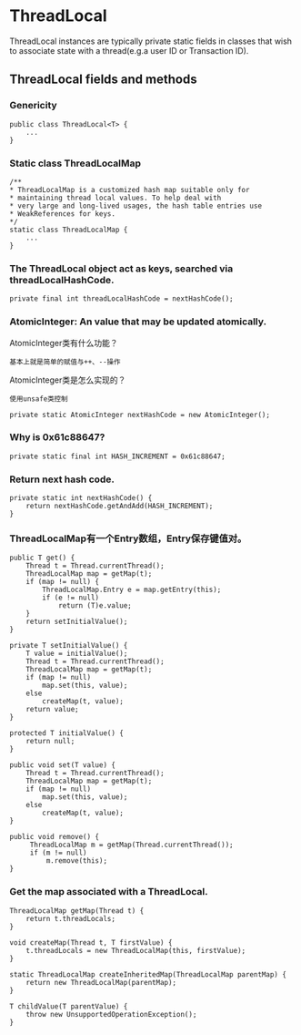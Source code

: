 # ThreadLocal
ThreadLocal instances are typically private static fields in classes that wish to associate state with a  thread(e.g.a user ID or Transaction ID).

## ThreadLocal fields and methods

### Genericity

	public class ThreadLocal<T> {
		...
	}

### Static class ThreadLocalMap

	/**
    * ThreadLocalMap is a customized hash map suitable only for
    * maintaining thread local values. To help deal with
    * very large and long-lived usages, the hash table entries use
    * WeakReferences for keys.
    */
	static class ThreadLocalMap {
	    ...
	}
	
### The ThreadLocal object act as keys, searched via threadLocalHashCode.
	private final int threadLocalHashCode = nextHashCode();
	
### AtomicInteger: An value that may be updated atomically.

AtomicInteger类有什么功能？

	基本上就是简单的赋值与++、--操作

AtomicInteger类是怎么实现的？

	使用unsafe类控制

	private static AtomicInteger nextHashCode = new AtomicInteger();

### Why is 0x61c88647?
	private static final int HASH_INCREMENT = 0x61c88647;
	
### Return next hash code.
	private static int nextHashCode() {
		return nextHashCode.getAndAdd(HASH_INCREMENT);
    }

### ThreadLocalMap有一个Entry数组，Entry保存键值对。
	public T get() {
        Thread t = Thread.currentThread();
        ThreadLocalMap map = getMap(t);
        if (map != null) {
            ThreadLocalMap.Entry e = map.getEntry(this);
            if (e != null)
                return (T)e.value;
        }
        return setInitialValue();
    }
	
	private T setInitialValue() {
        T value = initialValue();
        Thread t = Thread.currentThread();
        ThreadLocalMap map = getMap(t);
        if (map != null)
            map.set(this, value);
        else
            createMap(t, value);
        return value;
    }
	
	protected T initialValue() {
        return null;
    }
	
	public void set(T value) {
        Thread t = Thread.currentThread();
        ThreadLocalMap map = getMap(t);
        if (map != null)
            map.set(this, value);
        else
            createMap(t, value);
    }
	
	public void remove() {
         ThreadLocalMap m = getMap(Thread.currentThread());
         if (m != null)
             m.remove(this);
    }

### Get the map associated with a ThreadLocal.
	ThreadLocalMap getMap(Thread t) {
        return t.threadLocals;
    }
	
	void createMap(Thread t, T firstValue) {
        t.threadLocals = new ThreadLocalMap(this, firstValue);
    }
	
	static ThreadLocalMap createInheritedMap(ThreadLocalMap parentMap) {
        return new ThreadLocalMap(parentMap);
    }
	
	T childValue(T parentValue) {
        throw new UnsupportedOperationException();
    }
